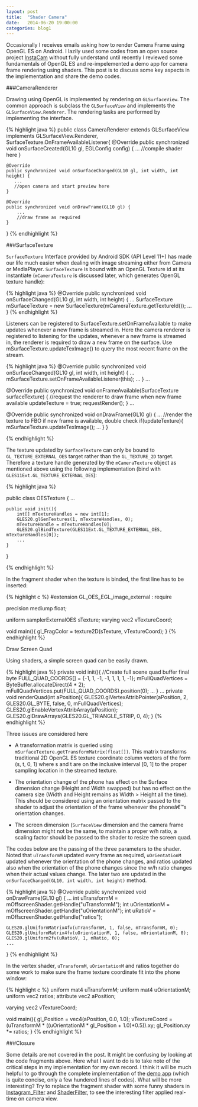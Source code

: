 ```yaml
---
layout: post
title:  "Shader Camera"
date:   2014-06-20 19:00:00
categories: blog1
---
```


Occasionally I receives emails asking how to render Camera Frame using OpenGL ES on Android. I lazily used some codes from an open source project [InstaCam](https://github.com/harism/android_instacam) without fully understand until recently I reviewed some fundamentals of OpenGL ES and re-impelemented a demo app for camera frame rendering using shaders. This post is to discuss some key aspects in the implementation and share the demo codes.

###CameraRenderer

Drawing using OpenGL is implemented by rendering on `GLSurfaceView`. The common approach is subclass the `GLSurfaceView` and implements the `GLSurfaceView.Renderer`. The rendering tasks are performed by implementing the interface.

{% highlight java %}
public class CameraRenderer extends GLSurfaceView implements 
                                GLSurfaceView.Renderer, 
                                SurfaceTexture.OnFrameAvailableListener{
    @Override
    public synchronized void onSurfaceCreated(GL10 gl, EGLConfig config)
    {
        ...
        //compile shader here
    }

    @Override
    public synchronized void onSurfaceChanged(GL10 gl, int width, int height) {
       ...
       //open camera and start preview here
    }

    @Override
    public synchronized void onDrawFrame(GL10 gl) {
        ...
        //draw frame as required
    }

}
{% endhighlight %}

###SurfaceTexture

`SurfaceTexture` Interface provided by Android SDK (API Level 11+) has made our life much easier when dealing with image streaming either from Camera or MediaPlayer. `SurfaceTexture` is bound with an OpenGL Texture id at its instantiate (`mCameraTexture` is discussed later, which generates OpenGL texture handle):

{% highlight java %}
@Override
public synchronized void onSurfaceChanged(GL10 gl, int width, int height) {
    ...
    SurfaceTexture mSurfaceTexture = new SurfaceTexture(mCameraTexture.getTextureId());
    ...
}
{% endhighlight %}

Listeners can be registered to SurfaceTexture.setOnFrameAvailable to make updates whenever a new frame is streamed in. Here the camera renderer is registered to listening for the updates, whenever a new frame is streamed in, the renderer is required to draw a new frame on the surface. Use mSurfaceTexture.updateTexImage() to query the most recent frame on the stream.

{% highlight java %}
@Override
public synchronized void onSurfaceChanged(GL10 gl, int width, int height) {
    ...
    mSurfaceTexture.setOnFrameAvailableListener(this);
    ...
}
...

@Override
public synchronized void onFrameAvailable(SurfaceTexture surfaceTexture)
{
    //request the renderer to draw frame when new frame available
    updateTexture = true;
    requestRender();
}
...

@Override
public synchronized void onDrawFrame(GL10 gl) {
    ...
    //render the texture to FBO if new frame is available, double check
    if(updateTexture){
        mSurfaceTexture.updateTexImage();
        ...
    }
}

{% endhighlight %}

The texture updated by `SurfaceTexture` can only be bound to `GL_TEXTURE_EXTERNAL_OES` target rather than the `GL_TEXTURE_2D` target. Therefore a texture handle generated by the `mCameraTexture` object as mentioned above using the following implementation (bind with `GLES11Ext.GL_TEXTURE_EXTERNAL_OES`):

{% highlight java %}

public class OESTexture {
    ...

    public void init(){
        int[] mTextureHandles = new int[1];
        GLES20.glGenTextures(1, mTextureHandles, 0);
        mTextureHandle = mTextureHandles[0];
        GLES20.glBindTexture(GLES11Ext.GL_TEXTURE_EXTERNAL_OES, mTextureHandles[0]);
        ...
    }
}

{% endhighlight %}

In the fragment shader when the texture is binded, the first line has to be inserted:

{% highlight c %}
#extension GL_OES_EGL_image_external : require

precision mediump float;

uniform samplerExternalOES sTexture;
varying vec2 vTextureCoord;

void main(){
    gl_FragColor = texture2D(sTexture, vTextureCoord);
}
{% endhighlight %}

Draw Screen Quad

Using shaders, a simple screen quad can be easily drawn.

{% highlight java %}
private void init(){
    //Create full scene quad buffer
    final byte FULL_QUAD_COORDS[] = {-1, 1, -1, -1, 1, 1, 1, -1};
    mFullQuadVertices = ByteBuffer.allocateDirect(4 * 2);
    mFullQuadVertices.put(FULL_QUAD_COORDS).position(0);
    ...
}
...
private void renderQuad(int aPosition){
    GLES20.glVertexAttribPointer(aPosition, 2, GLES20.GL_BYTE,                                         false, 0, mFullQuadVertices);
    GLES20.glEnableVertexAttribArray(aPosition);
    GLES20.glDrawArrays(GLES20.GL_TRIANGLE_STRIP, 0, 4);
}
{% endhighlight %}

Three issues are considered here

* A transformation matrix is queried using `mSurfaceTexture.getTransformMatrix(float[])`. This matrix transforms traditional 2D OpenGL ES texture coordinate column vectors of the form (s, t, 0, 1) where s and t are on the inclusive interval [0, 1] to the proper sampling location in the streamed texture.

* The orientation change of the phone has effect on the Surface dimension change (Height and Width swapped) but has no effect on the camera size (Width and Height remains as Width > Height all the time). This should be considered using an orientation matrix passed to the shader to adjust the orientation of the frame whenever the phoneâ€™s orientation changes.

* The screen dimension (`SurfaceView` dimension and the camera frame dimension might not be the same, to maintain a proper w/h ratio, a scaling factor should be passed to the shader to resize the screen quad.

The codes below are the passing of the three parameters to the shader. Noted that `uTransformM` updated every frame as required, `uOrientationM` updated whenever the orientation of the phone changes, and ratios updated also when the orientation of the phone changes since the w/h ratio changes when their actual values change. The later two are updated in the `onSurfaceChanged(GL10, int width, int height)` method.

{% highlight java %}
@Override
public synchronized void onDrawFrame(GL10 gl) {
    ...
    int uTransformM = mOffscreenShader.getHandle("uTransformM");
    int uOrientationM = mOffscreenShader.getHandle("uOrientationM");
    int uRatioV = mOffscreenShader.getHandle("ratios");

    GLES20.glUniformMatrix4fv(uTransformM, 1, false, mTransformM, 0);
    GLES20.glUniformMatrix4fv(uOrientationM, 1, false, mOrientationM, 0);
    GLES20.glUniform2fv(uRatioV, 1, mRatio, 0);
    ...
}
{% endhighlight %}

In the vertex shader, `uTransformM`, `uOrientationM` and ratios together do some work to make sure the frame texture coordinate fit into the phone window:

{% highlight c %}
uniform mat4 uTransformM;
uniform mat4 uOrientationM;
uniform vec2 ratios;
attribute vec2 aPosition;

varying vec2 vTextureCoord;

void main(){
    gl_Position = vec4(aPosition, 0.0, 1.0);
    vTextureCoord = (uTransformM * ((uOrientationM * gl_Position + 1.0)*0.5)).xy;
    gl_Position.xy *= ratios;
}
{% endhighlight %}

###Closure

Some details are not covered in the post. It might be confusing by looking at the code fragments above. Here what I want to do is to take note of the critical steps in my implementation for my own record. I think it will be much helpful to go through the complete implementation of the [demo app](https://github.com/yulu/ShaderCam) (which is quite concise, only a few hundered lines of codes). What will be more interesting? Try to replace the fragment shader with some funny shaders in [Instagram_Filter](https://github.com/yulu/Instagram_Filter) and [ShaderFilter](https://github.com/yulu/ShaderFilter), to see the interesting filter applied real-time on camera view.
